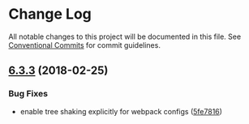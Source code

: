# Change Log

All notable changes to this project will be documented in this file.
See [Conventional Commits](https://conventionalcommits.org) for commit guidelines.

<a name="6.3.3"></a>
## [6.3.3](https://github.com/freaktechnik/eslint-configs/compare/v6.3.2...v6.3.3) (2018-02-25)


### Bug Fixes

* enable tree shaking explicitly for webpack configs ([5fe7816](https://github.com/freaktechnik/eslint-configs/commit/5fe7816))
